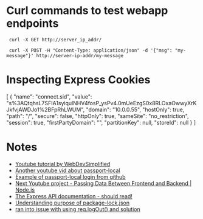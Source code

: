 # Curl commands to test webapp endpoints
```
 curl -X GET http://server_ip_addr/
 
 curl -X POST -H "Content-Type: application/json" -d '{"msg": "my-message"}' http://server-ip-addr/my-message
```

# Inspecting Express Cookies
[
    {
        "name": "connect.sid",
        "value": "s%3AQtqhsL7SFIA1syiqulNHV4fosP_ysPv4.0mUeEzgS0x8RLOxaOwwyXrKJkfvjAWDJo1%2BFpRhLWUM",
        "domain": "10.0.0.55",
        "hostOnly": true,
        "path": "/",
        "secure": false,
        "httpOnly": true,
        "sameSite": "no_restriction",
        "session": true,
        "firstPartyDomain": "",
        "partitionKey": null,
        "storeId": null
    }
]

# Notes
- [Youtube tutorial by WebDevSimplified](https://youtu.be/-RCnNyD0L-s)
- [Another youtube vid about passport-local](https://www.youtube.com/watch?v=_lZUq39FGv0)
- [Example of passport-local login from github](https://github.com/passport/todos-express-password)
- [Next Youtube project -  Passing Data Between Frontend and Backend | Node.js ](https://www.youtube.com/watch?v=5TxF9PQaq4U)
- [The Express API documentation - should read!](https://expressjs.com/en/4x/api.html)
- [Understanding purpose of package-lock.json](https://stackoverflow.com/questions/44297803/what-is-the-role-of-the-package-lock-json)
- [ran into issue with using req.logOut() and solution](https://stackoverflow.com/questions/72336177/error-reqlogout-requires-a-callback-function)